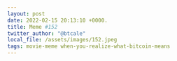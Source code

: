 ```yaml
---
layout: post
date: 2022-02-15 20:13:10 +0000.
title: Meme #152
twitter_author: "@btcale"
local_file: /assets/images/152.jpeg
tags: movie-meme when-you-realize-what-bitcoin-means
---
```

